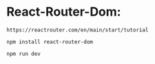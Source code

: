 # React-Router-Dom:

```
https://reactrouter.com/en/main/start/tutorial
```

```
npm install react-router-dom

npm run dev
```

